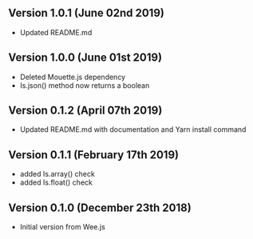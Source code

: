 Version 1.0.1 (June 02nd 2019)
-----------------------------
 * Updated README.md

Version 1.0.0 (June 01st 2019)
-----------------------------
 * Deleted Mouette.js dependency
 * Is.json() method now returns a boolean

Version 0.1.2 (April 07th 2019)
-----------------------------
 * Updated README.md with documentation and Yarn install command

Version 0.1.1 (February 17th 2019)
-----------------------------
 * added Is.array() check
 * added Is.float() check

Version 0.1.0 (December 23th 2018)
-----------------------------
 * Initial version from Wee.js

